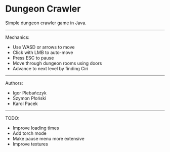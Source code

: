 # Dungeon Crawler

Simple dungeon crawler game in Java.

---
Mechanics:
* Use WASD or arrows to move
* Click with LMB to auto-move
* Press ESC to pause
* Move through dungeon rooms using doors
* Advance to next level by finding Ciri

---
Authors:
* Igor Plebańczyk
* Szymon Płoński
* Karol Pacek

---
TODO:
* Improve loading times
* Add torch mode
* Make pause menu more extensive
* Improve textures